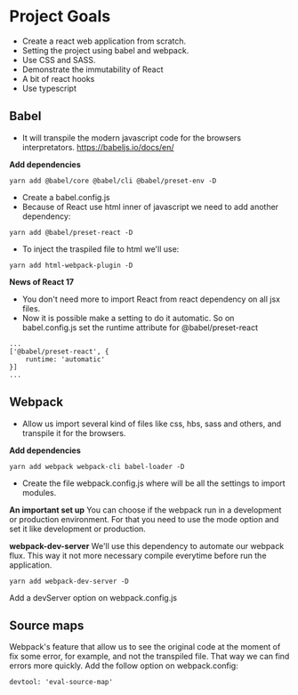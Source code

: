 # Project Goals
- Create a react web application from scratch.
- Setting the project using babel and webpack. 
- Use CSS and SASS.
- Demonstrate the immutability of React
- A bit of react hooks
- Use typescript

## Babel
- It will transpile the modern javascript code for the browsers interpretators.
https://babeljs.io/docs/en/

**Add dependencies**
```
yarn add @babel/core @babel/cli @babel/preset-env -D              
```

- Create a babel.config.js
- Because of React use html inner of javascript we need to add another dependency:
```
yarn add @babel/preset-react -D
```
- To inject the traspiled file to html we'll use:
```
yarn add html-webpack-plugin -D
```

**News of React 17**
- You don't need more to import React from react dependency on all jsx files.
- Now it is possible make a setting to do it automatic. So on babel.config.js set the runtime attribute for @babel/preset-react
```
...
['@babel/preset-react', {
    runtime: 'automatic'
}]
...
```

## Webpack
- Allow us import several kind of files like css, hbs, sass and others, and transpile it for the browsers.

**Add dependencies**
```
yarn add webpack webpack-cli babel-loader -D
```

- Create the file webpack.config.js where will be all the settings to import modules.

**An important set up**
You can choose if the webpack run in a development or production environment.
For that you need to use the mode option and set it like development or production.

**webpack-dev-server**
We'll use this dependency to automate our webpack flux. This way it not more necessary compile everytime before run the application.
```
yarn add webpack-dev-server -D
```
Add a devServer option on webpack.config.js

## Source maps
Webpack's feature that allow us to see the original code at the moment of fix some error, for example, and not the transpiled file. That way we can find errors more quickly.
Add the follow option on webpack.config:
```
devtool: 'eval-source-map'
```